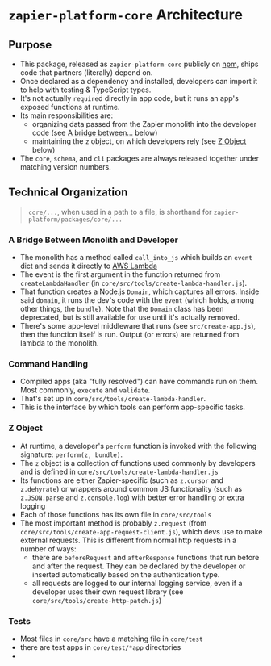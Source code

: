 # `zapier-platform-core` Architecture

## Purpose

- This package, released as `zapier-platform-core` publicly on [npm](https://www.npmjs.com/package/zapier-platform-core), ships code that partners (literally) depend on.
- Once declared as a dependency and installed, developers can import it to help with testing & TypeScript types.
- It's not actually `require`d directly in app code, but it runs an app's exposed functions at runtime.
- Its main responsibilities are:
  - organizing data passed from the Zapier monolith into the developer code (see [A bridge between...](#a-bridge-between-monolith-and-developer) below)
  - maintaining the `z` object, on which developers rely (see [Z Object](#z-object) below)
- The `core`, `schema`, and `cli` packages are always released together under matching version numbers.

## Technical Organization

> `core/...`, when used in a path to a file, is shorthand for `zapier-platform/packages/core/...`

### A Bridge Between Monolith and Developer

- The monolith has a method called `call_into_js` which builds an `event` dict and sends it directly to [AWS Lambda](https://aws.amazon.com/lambda/)
- The event is the first argument in the function returned from `createLambdaHandler` (in `core/src/tools/create-lambda-handler.js`).
- That function creates a Node.js `Domain`, which captures all errors. Inside said `domain`, it runs the dev's code with the `event` (which holds, among other things, the `bundle`). Note that the `Domain` class has been deprecated, but is still available for use until it's actually removed.
- There's some app-level middleware that runs (see `src/create-app.js`), then the function itself is run. Output (or errors) are returned from lambda to the monolith.

### Command Handling

- Compiled apps (aka "fully resolved") can have commands run on them. Most commonly, `execute` and `validate`.
- That's set up in `core/src/tools/create-lambda-handler`.
- This is the interface by which tools can perform app-specific tasks.

### Z Object

- At runtime, a developer's `perform` function is invoked with the following signature: `perform(z, bundle)`.
- The `z` object is a collection of functions used commonly by developers and is defined in `core/src/tools/create-lambda-handler.js`
- Its functions are either Zapier-specific (such as `z.cursor` and `z.dehyrate`) or wrappers around common JS functionality (such as `z.JSON.parse` and `z.console.log`) with better error handling or extra logging
- Each of those functions has its own file in `core/src/tools`
- The most important method is probably `z.request` (from `core/src/tools/create-app-request-client.js`), which devs use to make external requests. This is different from normal http requests in a number of ways:
  - there are `beforeRequest` and `afterResponse` functions that run before and after the request. They can be declared by the developer or inserted automatically based on the authentication type.
  - all requests are logged to our internal logging service, even if a developer uses their own request library (see `core/src/tools/create-http-patch.js`)

### Tests

- Most files in `core/src` have a matching file in `core/test`
- there are test apps in `core/test/*app` directories
-
